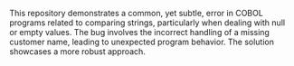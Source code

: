 This repository demonstrates a common, yet subtle, error in COBOL programs related to comparing strings, particularly when dealing with null or empty values.  The bug involves the incorrect handling of a missing customer name, leading to unexpected program behavior. The solution showcases a more robust approach.